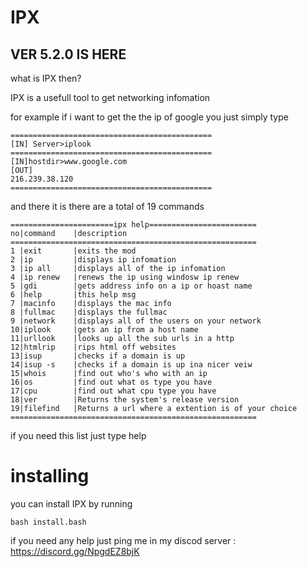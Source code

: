 # IPX

## VER 5.2.0 IS HERE

what is IPX then?

IPX is a usefull tool to get networking infomation

for example if i want to get the the ip of google you just simply type

```
=============================================
[IN] Server>iplook
=============================================
[IN]hostdir>www.google.com
[OUT]
216.239.38.120
=============================================
```

and there it is there are a total of 19 commands 

```
=======================ipx help========================
no|command    |description
=======================================================
1 |exit       |exits the mod
2 |ip         |displays ip infomation
3 |ip all     |displays all of the ip infomation
4 |ip renew   |renews the ip using windosw ip renew
5 |gdi        |gets address info on a ip or hoast name
6 |help       |this help msg
7 |macinfo    |displays the mac info
8 |fullmac    |displays the fullmac
9 |network    |displays all of the users on your network
10|iplook     |gets an ip from a host name
11|urllook    |looks up all the sub urls in a http   
12|htmlrip    |rips html off websites    
13|isup       |checks if a domain is up
14|isup -s    |checks if a domain is up ina nicer veiw
15|whois      |find out who's who with an ip
16|os         |find out what os type you have
17|cpu        |find out what cpu type you have
18|ver        |Returns the system's release version
19|filefind   |Returns a url where a extention is of your choice
=======================================================

```

if you need this list just type help

# installing

you can install IPX by running

`bash install.bash`


if you need any help just ping me in my discod server : https://discord.gg/NpgdEZ8bjK



